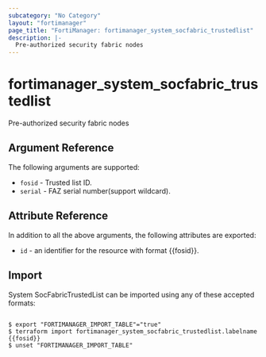 ```yaml
---
subcategory: "No Category"
layout: "fortimanager"
page_title: "FortiManager: fortimanager_system_socfabric_trustedlist"
description: |-
  Pre-authorized security fabric nodes
---
```


# fortimanager_system_socfabric_trustedlist
Pre-authorized security fabric nodes

## Argument Reference


The following arguments are supported:


* `fosid` - Trusted list ID.
* `serial` - FAZ serial number(support wildcard).


## Attribute Reference

In addition to all the above arguments, the following attributes are exported:
* `id` - an identifier for the resource with format {{fosid}}.

## Import

System SocFabricTrustedList can be imported using any of these accepted formats:
```

$ export "FORTIMANAGER_IMPORT_TABLE"="true"
$ terraform import fortimanager_system_socfabric_trustedlist.labelname {{fosid}}
$ unset "FORTIMANAGER_IMPORT_TABLE"
```

